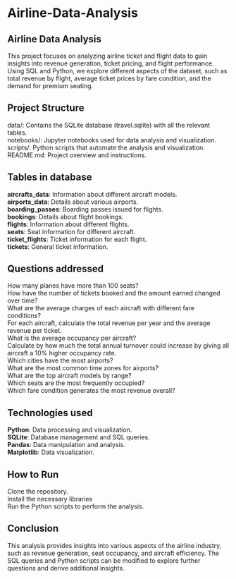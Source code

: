 # Airline-Data-Analysis

## Airline Data Analysis
This project focuses on analyzing airline ticket and flight data to gain insights into revenue generation, ticket pricing, and flight performance. Using SQL and Python, we explore different aspects of the dataset, such as total revenue by flight, average ticket prices by fare condition, and the demand for premium seating.

## Project Structure
data/: Contains the SQLite database (travel.sqlite) with all the relevant tables.<br>
notebooks/: Jupyter notebooks used for data analysis and visualization.<br>
scripts/: Python scripts that automate the analysis and visualization.<br>
README.md: Project overview and instructions.<br>

## Tables in database

**aircrafts_data**: Information about different aircraft models.<br>
**airports_data**: Details about various airports.<br>
**boarding_passes**: Boarding passes issued for flights.<br>
**bookings**: Details about flight bookings.<br>
**flights**: Information about different flights.<br>
**seats**: Seat information for different aircraft.<br>
**ticket_flights**: Ticket information for each flight.<br>
**tickets**: General ticket information.<br>

## Questions addressed

How many planes have more than 100 seats?<br>
How have the number of tickets booked and the amount earned changed over time?<br>
What are the average charges of each aircraft with different fare conditions?<br>
For each aircraft, calculate the total revenue per year and the average revenue per ticket.<br>
What is the average occupancy per aircraft?<br>
Calculate by how much the total annual turnover could increase by giving all aircraft a 10% higher occupancy rate.<br>
Which cities have the most airports?<br>
What are the most common time zones for airports?<br>
What are the top aircraft models by range?<br>
Which seats are the most frequently occupied?<br>
Which fare condition generates the most revenue overall?<br>

## Technologies used

**Python**: Data processing and visualization.<br>
**SQLite**: Database management and SQL queries.<br>
**Pandas**: Data manipulation and analysis.<br>
**Matplotlib**: Data visualization.<br>

## How to Run

Clone the repository.<br>
Install the necessary libraries<br>
Run the Python scripts to perform the analysis.<br>

## Conclusion
This analysis provides insights into various aspects of the airline industry, such as revenue generation, seat occupancy, and aircraft efficiency. The SQL queries and Python scripts can be modified to explore further questions and derive additional insights.
